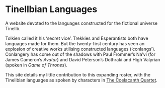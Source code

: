# Tinellbian Languages
A website devoted to the languages constructed for the fictional universe Tinellb.

Tolkien called it his &lsquo;secret vice&rsquo;. Trekkies and Esperantists both have languages made for them. But the twenty-first century has seen an explosion of creative works utilising constructed languages (&lsquo;conlangs&rsquo;). Conlangery has come out of the shadows with Paul Frommer&rsquo;s Na&rsquo;vi (for James Cameron&rsquo;s *Avatar*) and David Peterson&rsquo;s Dothraki and High Valyrian (spoken in *Game of Thrones*).

This site details my little contribution to this expanding roster, with the Tinellbian languages as spoken by characters in [The Coelacanth Quartet](http://thecoelacanthquartet.tinellb.com).
